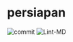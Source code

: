 # persiapan

![commit](https://img.shields.io/github/commit-activity/w/aquabellus/persiapan?style=for-the-badge)
![Lint-MD](https://img.shields.io/github/workflow/status/aquabellus/persiapan/Lint%20MD/master?label=github&logo=github&style=for-the-badge)